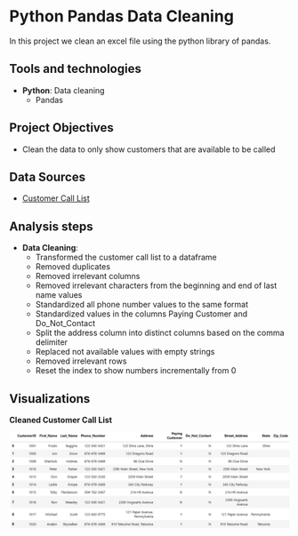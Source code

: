 # Python Pandas Data Cleaning
In this project we clean an excel file using the python library of pandas.

## Tools and technologies
- **Python**: Data cleaning
  - Pandas 

## Project Objectives
- Clean the data to only show customers that are available to be called

## Data Sources
- [Customer Call List](customer_call_list.xlsx)

## Analysis steps
- **Data Cleaning**:
  - Transformed the customer call list to a dataframe
  - Removed duplicates
  - Removed irrelevant columns
  - Removed irrelevant characters from the beginning and end of last name values
  - Standardized all phone number values to the same format
  - Standardized values in the columns Paying Customer and Do_Not_Contact
  - Split the address column into distinct columns based on the comma delimiter
  - Replaced not available values with empty strings
  - Removed irrelevant rows 
  - Reset the index to show numbers incrementally from 0

## Visualizations
**Cleaned Customer Call List**

![Cleaned Customer Call List](cleaned_customer_call_list.png)
